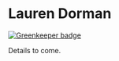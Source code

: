 # Lauren Dorman

[![Greenkeeper badge](https://badges.greenkeeper.io/laurendorman/laurendorman.io.svg)](https://greenkeeper.io/)

Details to come.
